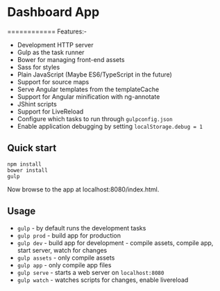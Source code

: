 # Dashboard App
============
Features:-

* Development HTTP server
* Gulp as the task runner
* Bower for managing front-end assets
* Sass for styles
* Plain JavaScript (Maybe ES6/TypeScript in the future)
* Support for source maps
* Serve Angular templates from the templateCache
* Support for Angular minification with ng-annotate
* JShint scripts
* Support for LiveReload
* Configure which tasks to run through `gulpconfig.json`
* Enable application debugging by setting `localStorage.debug = 1`


Quick start
-----------

`npm install`  
`bower install`  
`gulp`

 Now browse to the app at localhost:8080/index.html.

Usage
-----

* `gulp` - by default runs the development tasks
* `gulp prod` - build app for production
* `gulp dev`  - build app for development - compile assets, compile app, start server, watch for changes
* `gulp assets` - only compile assets
* `gulp app` - only compile app files
* `gulp serve` - starts a web server on `localhost:8080`
* `gulp watch` - watches scripts for changes, enable livereload
